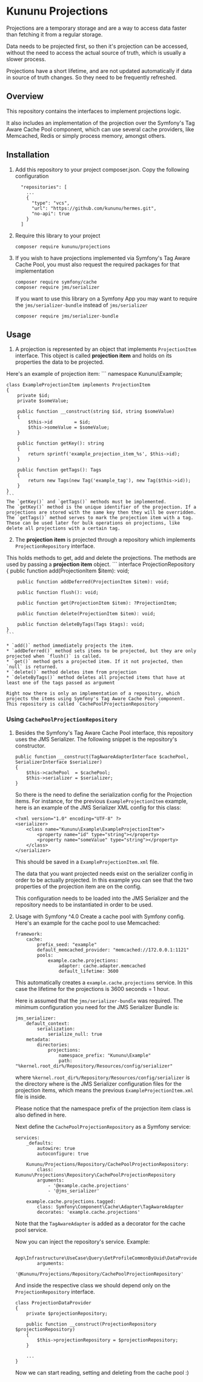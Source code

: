 # Kununu Projections

Projections are a temporary storage and are a way to access data faster than fetching it from a regular storage.

Data needs to be projected first, so then it's projection can be accessed, without the need to access the actual source of truth, which is usually a slower process.

Projections have a short lifetime, and are not updated automatically if data in source of truth changes. So they need to be frequently refreshed.

## Overview

This repository contains the interfaces to implement projections logic.

It also includes an implementation of the projection over the Symfony's Tag Aware Cache Pool component, which can use several cache providers, like Memcached, Redis or simply process memory, amongst others.

## Installation

1. Add this repository to your project composer.json. Copy the following configuration
    ```
      "repositories": [
        ...
        {
          "type": "vcs",
          "url": "https://github.com/kununu/hermes.git",
          "no-api": true
        }
      ]
    ```

2. Require this library to your project
    ```
    composer require kununu/projections
    ```

3. If you wish to have projections implemented via Symfony's Tag Aware Cache Pool, you must also request the required packages for that implementation
    ```
    composer require symfony/cache
    composer require jms/serializer
    ```
    If you want to use this library on a Symfony App you may want to require the `jms/serializer-bundle` instead of `jms/serializer`
    ```
    composer require jms/serializer-bundle
    ```

## Usage

1. A projection is represented by an object that implements `ProjectionItem` interface. This object is called **projection item** and holds on its properties the data to be projected.

Here's an example of projection item:
    ```
    namespace Kununu\Example;

    class ExampleProjectionItem implements ProjectionItem
    {
        private $id;
        private $someValue;

        public function __construct(string $id, string $someValue)
        {
            $this->id        = $id;
            $this->someValue = $someValue;
        }

        public function getKey(): string
        {
            return sprintf('example_projection_item_%s', $this->id);
        }

        public function getTags(): Tags
        {
            return new Tags(new Tag('example_tag'), new Tag($this->id));
        }
    }
    ```
    The `getKey()` and `getTags()` methods must be implemented.
    The `getKey()` method is the unique identifier of the projection. If a projections are stored with the same key then they will be overridden.
    The `getTags()` method serves to mark the projection item with a tag. These can be used later for bulk operations on projections, like delete all projections with a certain tag.

2. The **projection item** is projected through a repository which implements `ProjectionRepository` interface.

This holds methods to get, add and delete the projections. The methods are used by passing a **projection item** object.
    ```
    interface ProjectionRepository
    {
        public function add(ProjectionItem $item): void;

        public function addDeferred(ProjectionItem $item): void;

        public function flush(): void;

        public function get(ProjectionItem $item): ?ProjectionItem;

        public function delete(ProjectionItem $item): void;

        public function deleteByTags(Tags $tags): void;
    }
    ```

    * `add()` method immediately projects the item.
    * `addDeferred()` method sets items to be projected, but they are only projected when `flush()` is called.
    * `get()` method gets a projected item. If it not projected, then `null` is returned.
    * `delete()` method deletes item from projection
    * `deleteByTags()` method deletes all projected items that have at least one of the tags passed as argument

    Right now there is only an implementation of a repository, which projects the items using Symfony's Tag Aware Cache Pool component.
    This repository is called `CachePoolProjectionRepository`

### Using `CachePoolProjectionRepository`
1. Besides the Symfony's Tag Aware Cache Pool interface, this repository uses the JMS Serializer. The following snippet is the repository's constructor.
    ```
    public function __construct(TagAwareAdapterInterface $cachePool, SerializerInterface $serializer)
    {
        $this->cachePool  = $cachePool;
        $this->serializer = $serializer;
    }
    ```
    
    So there is the need to define the serialization config for the Projection items. For instance, for the previous `ExampleProjectionItem` example, here is an example of the JMS Serializer XML config for this class:
    ```
    <?xml version="1.0" encoding="UTF-8" ?>
    <serializer>
        <class name="Kununu\Example\ExampleProjectionItem">
            <property name="id" type="string"></property>
            <property name="someValue" type="string"></property>
        </class>
    </serializer>
    ```
    This should be saved in a `ExampleProjectionItem.xml` file.
    
    The data that you want projected needs exist on the serializer config in order to be actually projected. In this example you can see that the two properties of the projection item are on the config.
    
    This configuration needs to be loaded into the JMS Serializer and the repository needs to be instantiated in order to be used.

2. Usage with Symfony ^4.0
    Create a cache pool with Symfony config. Here's an example for the cache pool to use Memcached:
    ```
    framework:
        cache:
            prefix_seed: "example"
            default_memcached_provider: "memcached://172.0.0.1:1121"
            pools:
                example.cache.projections:
                    adapter: cache.adapter.memcached
                    default_lifetime: 3600
    
    ```
    This automatically creates a `example.cache.projections` service. In this case the lifetime for the projections is 3600 seconds = 1 hour.
    
    Here is assumed that the `jms/serializer-bundle` was required. The minimum configuration you need for the JMS Serializer Bundle is:
    ```
    jms_serializer:
        default_context:
            serialization:
                serialize_null: true
        metadata:
            directories:
                projections:
                    namespace_prefix: "Kununu\Example"
                    path: "%kernel.root_dir%/Repository/Resources/config/serializer"
    ```
    
    where `%kernel.root_dir%/Repository/Resources/config/serializer` is the directory where is the JMS Serializer configuration files for the projection items, which means the previous `ExampleProjectionItem.xml` file is inside.
    
    Please notice that the namespace prefix of the projection item class is also defined in here.
    
    Next define the `CachePoolProjectionRepository` as a Symfony service:
    ```
    services:
        _defaults:
            autowire: true
            autoconfigure: true
    
        Kununu/Projections/Repository/CachePoolProjectionRepository:
            class: Kununu\Projections\Repository\CachePoolProjectionRepository
            arguments:
                - '@example.cache.projections'
                - '@jms_serializer'
    
        example.cache.projections.tagged:
            class: Symfony\Component\Cache\Adapter\TagAwareAdapter
            decorates: 'example.cache.projections'
    ```
    Note that the `TagAwareAdapter` is added as a decorator for the cache pool service.
    
    Now you can inject the repository's service. Example:
    ```
        App\Infrastructure\UseCase\Query\GetProfileCommonByUuid\DataProvider\ProjectionDataProvider:
            arguments:
                - '@Kununu/Projections/Repository/CachePoolProjectionRepository'
    
    ```
    
    And inside the respective class we should depend only on the `ProjectionRepository` interface.
    ```
    class ProjectionDataProvider
    {
        private $projectionRepository;
    
        public function __construct(ProjectionRepository $projectionRepository)
        {
            $this->projectionRepository = $projectionRepository;
        }
    
        ...
    }
    ```
    
    Now we can start reading, setting and deleting from the cache pool :)
